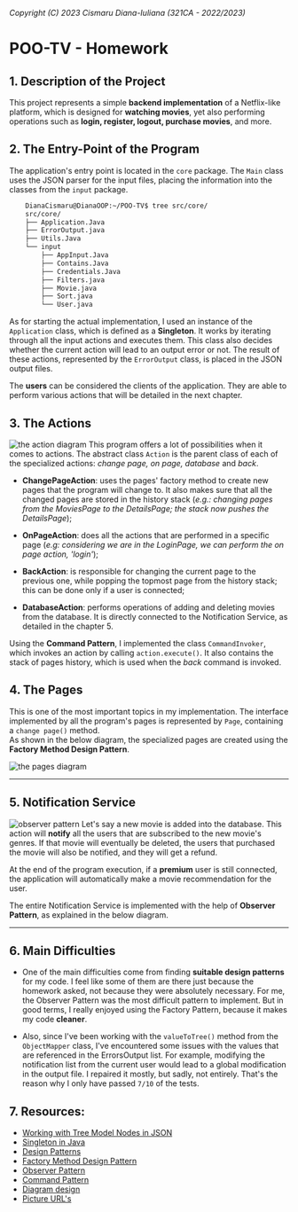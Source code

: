 *Copyright (C) 2023 Cismaru Diana-Iuliana (321CA - 2022/2023)*

# POO-TV - Homework

## 1. Description of the Project
This project represents a simple **backend implementation** of a Netflix-like
platform, which is designed for **watching movies**, yet also performing
operations such as **login, register, logout, purchase movies**, and more.

## 2. The Entry-Point of the Program
The application's entry point is located in the `core` package. The `Main` 
class uses the JSON parser for the input files, placing the information into the
classes from the `input` package.

```bash
    DianaCismaru@DianaOOP:~/POO-TV$ tree src/core/
    src/core/
    ├── Application.Java
    ├── ErrorOutput.java
    ├── Utils.Java
    └── input
        ├── AppInput.Java
        ├── Contains.Java
        ├── Credentials.Java
        ├── Filters.java
        ├── Movie.java
        ├── Sort.java
        └── User.java
```

As for starting the actual implementation, I used an instance of the `Application`
class, which is defined as a **Singleton**. It works by iterating through all the
input actions and executes them. This class also decides whether the current
action will lead to an output error or not.
The result of these actions, represented by the `ErrorOutput` class, is placed
in the JSON output files. 

The **users** can be considered the clients of the application. They are able to
perform various actions that will be detailed in the next chapter.

## 3. The Actions
![the action diagram](https://i.ibb.co/XCjXJJ0/action.png "the actions")
This program offers a lot of possibilities when it comes to actions. The abstract
class `Action` is the parent class of each of the specialized actions: *change
page, on page, database* and *back*.

* **ChangePageAction**: uses the pages' factory method to create new pages that
    the program will change to. It also makes sure that all the changed pages
    are stored in the history stack (*e.g.: changing pages from the MoviesPage
    to the DetailsPage; the stack now pushes the DetailsPage*);

* **OnPageAction**: does all the actions that are performed in a specific page
    (*e.g: considering we are in the LoginPage, we can perform the on page action, 
    'login'*);

* **BackAction**: is responsible for changing the current page to the previous
    one, while popping the topmost page from the history stack; this can be
    done only if a user is connected;

* **DatabaseAction**: performs operations of adding and deleting movies from
    the database. It is directly connected to the Notification Service, as
    detailed in the chapter 5.

Using the **Command Pattern**, I implemented the class `CommandInvoker`, which
invokes an  action by calling `action.execute()`. It also contains the stack of
pages history, which is used when the *back* command is invoked.


## 4. The Pages
This is one of the most important topics in my implementation. The interface
implemented by all the program's pages is represented by `Page`, containing
a `change page()` method.\
As shown in the below diagram, the specialized pages are created using the
**Factory Method Design Pattern**.

![the pages diagram](https://i.ibb.co/jgGJWr7/pages.png "the pages")


---
## 5. Notification Service
![observer pattern](https://i.ibb.co/L9bZXbg/observer.png "observer pattern")
Let's say a new movie is added into the database. This action will **notify**
all the users that are subscribed to the new movie's genres. If that movie will
eventually be deleted, the users that purchased the movie will also be notified,
and they will get a refund.

At the end of the program execution, if a **premium** user is still connected, the
application will automatically make a movie recommendation for the user.

The entire Notification Service is implemented with the help of **Observer
Pattern**, as explained in the below diagram.

---
## 6. Main Difficulties

- One of the main difficulties come from finding **suitable design patterns**
for my code. I feel like some of them are there just because the homework asked,
not because they were absolutely necessary. For me, the Observer Pattern was
the most difficult pattern to implement. But in good terms, I really enjoyed
using the Factory Pattern, because it makes my code **cleaner**.

- Also, since I've been working with the `valueToTree()` method from the
`ObjectMapper` class, I've encountered some issues with the values that are 
referenced in the ErrorsOutput list. For example, modifying the notification
list from the current user would lead to a global modification in the output
file. I repaired it mostly, but sadly, not entirely. That's the reason why I
only have passed `7/10` of the tests.

## 7. Resources:
* [Working with Tree Model Nodes in JSON](https://www.baeldung.com/jackson-json-node-tree-model)
* [Singleton in Java](https://www.geeksforgeeks.org/singleton-class-java/)
* [Design Patterns](https://ocw.cs.pub.ro/courses/poo-ca-cd/laboratoare/design-patterns)
* [Factory Method Design Pattern](https://www.javatpoint.com/factory-method-design-pattern)
* [Observer Pattern](https://www.tutorialspoint.com/design_pattern/observer_pattern.htm)
* [Command Pattern](https://www.digitalocean.com/community/tutorials/command-design-pattern)
* [Diagram design](https://canva.com)
* [Picture URL's](https://imgbb.com/)
